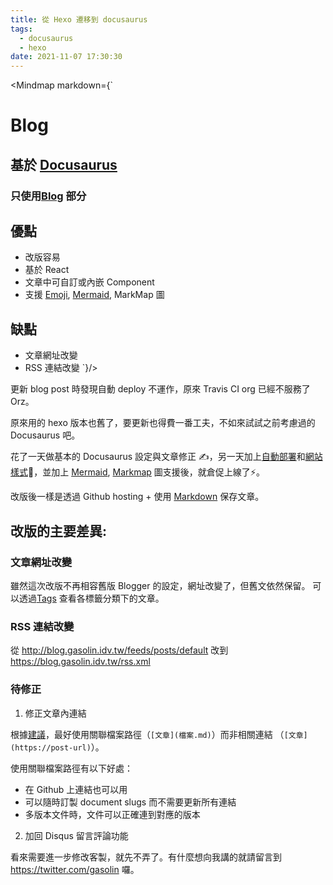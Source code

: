 ```yaml
---
title: 從 Hexo 遷移到 docusaurus
tags:
  - docusaurus
  - hexo
date: 2021-11-07 17:30:30
---
```


<!-- import Mindmap from '@theme/Mindmap' -->

<Mindmap markdown={`
# Blog
## 基於 [Docusaurus](https://docusaurus.io/)
### 只使用[Blog](https://docusaurus.io/docs/blog) 部分
## 優點
  - 改版容易
  - 基於 React
  - 文章中可自訂或內嵌 Component
  - 支援 [Emoji](https://github.com/rhysd/remark-emoji), [Mermaid](https://github.com/sjwall/mdx-mermaid), MarkMap 圖
## 缺點
- 文章網址改變
- RSS 連結改變
`}/>

更新 blog post 時發現自動 deploy 不運作，原來 Travis CI org 已經不服務了 Orz。

原來用的 hexo 版本也舊了，要更新也得費一番工夫，不如來試試之前考慮過的 Docusaurus 吧。

花了一天做基本的 Docusaurus 設定與文章修正 ✍️，另一天加上[自動部署](https://github.com/gasolin/blog/blob/master/.github/workflows/deploy-docusaurus.yml)和[網站樣式](https://docusaurus.io/zh-CN/docs/styling-layout)🎨，並加上 [Mermaid](https://github.com/sjwall/mdx-mermaid), [Markmap](https://github.com/gasolin/blog/blob/master/src/theme/Mindmap.js) 圖支援後，就倉促上線了⚡️。

改版後一樣是透過 Github hosting + 使用 [Markdown](https://docusaurus.io/docs/markdown-features) 保存文章。

## 改版的主要差異:

### 文章網址改變

雖然這次改版不再相容舊版 Blogger 的設定，網址改變了，但舊文依然保留。
可以透過[Tags](http://localhost:3000/tags) 查看各標籤分類下的文章。

### RSS 連結改變

從 http://blog.gasolin.idv.tw/feeds/posts/default
改到 https://blog.gasolin.idv.tw/rss.xml

### 待修正

1. 修正文章內連結

根據[建議](https://docusaurus.io/docs/docs-markdown-features)，最好使用關聯檔案路徑（`[文章](檔案.md)`）而非相關連結 （`[文章](https://post-url)`）。

使用關聯檔案路徑有以下好處：
- 在 Github 上連結也可以用
- 可以隨時訂製 document slugs 而不需要更新所有連結
- 多版本文件時，文件可以正確連到對應的版本

2. 加回 Disqus 留言評論功能

看來需要進一步修改客製，就先不弄了。有什麼想向我講的就請留言到 https://twitter.com/gasolin 囉。
